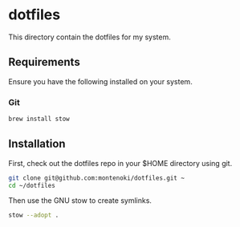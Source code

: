 # dotfiles

This directory contain the dotfiles for my system.

## Requirements

Ensure you have the following installed on your system.

### Git

```bash
brew install stow
```

## Installation

First, check out the dotfiles repo in your $HOME directory using git.

```bash
git clone git@github.com:montenoki/dotfiles.git ~
cd ~/dotfiles
```

Then use the GNU stow to create symlinks.

```bash
stow --adopt .
```
